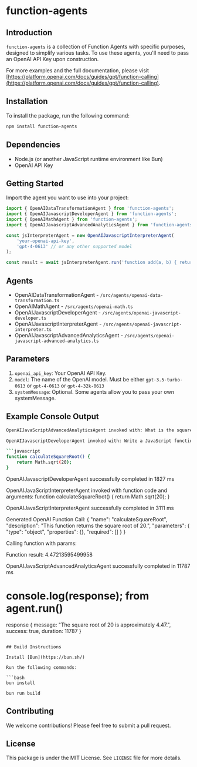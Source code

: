 # function-agents

## Introduction

`function-agents` is a collection of Function Agents with specific purposes, designed to simplify various tasks. To use these agents, you'll need to pass an OpenAI API Key upon construction.

For more examples and the full documentation, please visit [https://platform.openai.com/docs/guides/gpt/function-calling](https://platform.openai.com/docs/guides/gpt/function-calling).

## Installation

To install the package, run the following command:

```bash
npm install function-agents
```

## Dependencies

-   Node.js (or another JavaScript runtime environment like Bun)
-   OpenAI API Key

## Getting Started

Import the agent you want to use into your project:

```typescript
import { OpenAIDataTransformationAgent } from 'function-agents';
import { OpenAIJavascriptDeveloperAgent } from 'function-agents';
import { OpenAIMathAgent } from 'function-agents';
import { OpenAIJavascriptAdvancedAnalyticsAgent } from 'function-agents';

const jsInterpreterAgent = new OpenAIJavascriptInterpreterAgent(
    'your-openai-api-key',
    'gpt-4-0613' // or any other supported model
);

const result = await jsInterpreterAgent.run('function add(a, b) { return a + b; }');
```

## Agents
* OpenAIDataTransformationAgent - `/src/agents/openai-data-transformation.ts`
* OpenAIMathAgent - `/src/agents/openai-math.ts`
* OpenAIJavascriptDeveloperAgent - `/src/agents/openai-javascript-developer.ts`
* OpenAIJavascriptInterpreterAgent - `/src/agents/openai-javascript-interpreter.ts`
* OpenAIJavascriptAdvancedAnalyticsAgent - `/src/agents/openai-javascript-advanced-analytics.ts`

## Parameters

1. `openai_api_key`: Your OpenAI API Key.
2. `model`: The name of the OpenAI model. Must be either `gpt-3.5-turbo-0613` or `gpt-4-0613` or `gpt-4-32k-0613`
3. `systemMessage`: Optional. Some agents allow you to pass your own systemMessage.

## Example Console Output

```bash
OpenAIJavaScriptAdvancedAnalyticsAgent invoked with: What is the square root of 20? 

OpenAIJavascriptDeveloperAgent invoked with: Write a JavaScript function to calculate the square root of 20.

```javascript
function calculateSquareRoot() {
    return Math.sqrt(20);
}
``` 

OpenAIJavascriptDeveloperAgent successfully completed in  1827 ms

OpenAIJavaScriptInterpreterAgent invoked with function code and arguments: function calculateSquareRoot() {
    return Math.sqrt(20);
} 

OpenAIJavaScriptInterpreterAgent successfully completed in  3111 ms

Generated OpenAI Function Call: {
  "name": "calculateSquareRoot",
  "description": "This function returns the square root of 20.",
  "parameters": {
    "type": "object",
    "properties": {},
    "required": []
  }
}

Calling function with params: 

Function result: 4.47213595499958

OpenAIJavaScriptAdvancedAnalyticsAgent successfully completed in  11787 ms

# console.log(response); from agent.run()
response {
  message: "The square root of 20 is approximately 4.47.",
  success: true,
  duration: 11787
}
```

## Build Instructions

Install [Bun](https://bun.sh/)

Run the following commands:

```bash
bun install

bun run build
```

## Contributing

We welcome contributions! Please feel free to submit a pull request.

## License

This package is under the MIT License. See `LICENSE` file for more details.

